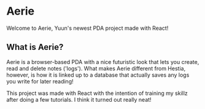 # Aerie

Welcome to Aerie, Yuun's newest PDA project made with React!

## What is Aerie?

Aerie is a browser-based PDA with a nice futuristic look that lets you create, read and delete notes ('logs'). What makes Aerie different from Hestia, however, is how it is linked up to a database that actually saves any logs you write for later reading!  
 
This project was made with React with the intention of training my skillz after doing a few tutorials. I think it turned out really neat!
